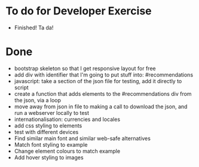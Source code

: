 # To do for Developer Exercise
- Finished! Ta da!

# Done

- bootstrap skeleton so that I get responsive layout for free
- add div with identifier that I'm going to put stuff into: #recommendations
- javascript: take a section of the json file for testing, add it directly to script
- create a function that adds elements to the #recommendations div from the json, via a loop
- move away from json in file to making a call to download the json, and run a webserver locally to test
- internationalisation: currencies and locales 
- add css styling to elements
- test with different devices
- Find similar main font and similar web-safe alternatives
- Match font styling to example 
- Change element colours to match example
- Add hover styling to images